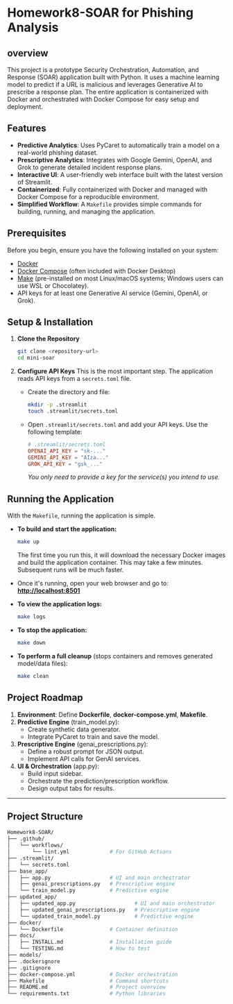# Homework8-SOAR for Phishing Analysis

## overview 

This project is a prototype Security Orchestration, Automation, and Response (SOAR) application built with Python. It uses a machine learning model to predict if a URL is malicious and leverages Generative AI to prescribe a response plan. The entire application is containerized with Docker and orchestrated with Docker Compose for easy setup and deployment.


## Features

-   **Predictive Analytics**: Uses PyCaret to automatically train a model on a real-world phishing dataset.
-   **Prescriptive Analytics**: Integrates with Google Gemini, OpenAI, and Grok to generate detailed incident response plans.
-   **Interactive UI**: A user-friendly web interface built with the latest version of Streamlit.
-   **Containerized**: Fully containerized with Docker and managed with Docker Compose for a reproducible environment.
-   **Simplified Workflow**: A `Makefile` provides simple commands for building, running, and managing the application.

## Prerequisites

Before you begin, ensure you have the following installed on your system:
-   [Docker](https://www.docker.com/get-started)
-   [Docker Compose](https://docs.docker.com/compose/install/) (often included with Docker Desktop)
-   [Make](https://www.gnu.org/software/make/) (pre-installed on most Linux/macOS systems; Windows users can use WSL or Chocolatey).
-   API keys for at least one Generative AI service (Gemini, OpenAI, or Grok).

## Setup & Installation

1.  **Clone the Repository**
    ```bash
    git clone <repository-url>
    cd mini-soar
    ```

2.  **Configure API Keys**
    This is the most important step. The application reads API keys from a `secrets.toml` file.

    -   Create the directory and file:
        ```bash
        mkdir -p .streamlit
        touch .streamlit/secrets.toml
        ```
    -   Open `.streamlit/secrets.toml` and add your API keys. Use the following template:
        ```toml
        # .streamlit/secrets.toml
        OPENAI_API_KEY = "sk-..."
        GEMINI_API_KEY = "AIza..."
        GROK_API_KEY = "gsk_..."
        ```
        *You only need to provide a key for the service(s) you intend to use.*

## Running the Application

With the `Makefile`, running the application is simple.

-   **To build and start the application:**
    ```bash
    make up
    ```
    The first time you run this, it will download the necessary Docker images and build the application container. This may take a few minutes. Subsequent runs will be much faster.

-   Once it's running, open your web browser and go to:
    **[http://localhost:8501](http://localhost:9001)**

-   **To view the application logs:**
    ```bash
    make logs
    ```

-   **To stop the application:**
    ```bash
    make down
    ```

-   **To perform a full cleanup** (stops containers and removes generated model/data files):
    ```bash
    make clean
    ```


## Project Roadmap

1.  **Environment**: Define **Dockerfile**, **docker-compose.yml**, **Makefile**.
2.  **Predictive Engine** (train_model.py):
    * Create synthetic data generator.
    * Integrate PyCaret to train and save the model.
3.  **Prescriptive Engine** (genai_prescriptions.py):
    * Define a robust prompt for JSON output.
    * Implement API calls for GenAI services.
4.  **UI & Orchestration** (app.py):
    * Build input sidebar.
    * Orchestrate the prediction/prescription workflow.
    * Design output tabs for results.

***

## Project Structure

```bash
Homework8-SOAR/
├── .github/
│   └── workflows/
│       └── lint.yml             # For GitHub Actions
├── .streamlit/
│   └── secrets.toml
├── base_app/
│   ├── app.py                   # UI and main orchestrator
│   ├── genai_prescriptions.py   # Prescriptive engine
│   └── train_model.py           # Predictive engine
├── updated_app/
│   ├── updated_app.py                   # UI and main orchestrator
│   ├── updated_genai_prescriptions.py   # Prescriptive engine
│   └── updated_train_model.py           # Predictive engine
├── docker/
│   └── Dockerfile               # Container definition
├── docs/
│   ├── INSTALL.md               # Installation guide
│   └── TESTING.md               # How to test
├── models/
├── .dockerignore
├── .gitignore
├── docker-compose.yml           # Docker orchestration
├── Makefile                     # Command shortcuts
├── README.md                    # Project overview
└── requirements.txt             # Python libraries


